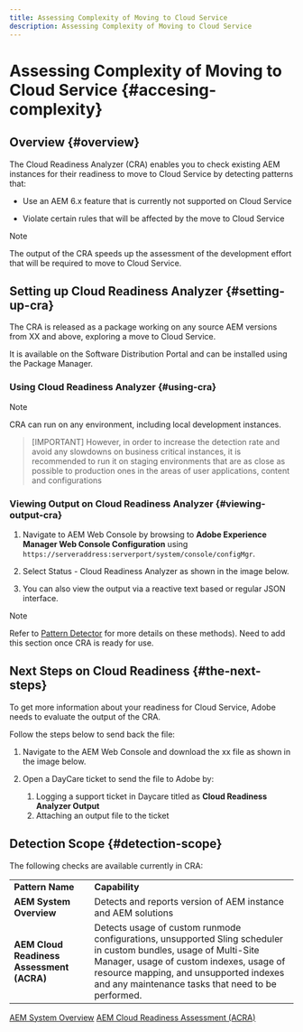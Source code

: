```yaml
---
title: Assessing Complexity of Moving to Cloud Service
description: Assessing Complexity of Moving to Cloud Service
---
```


# Assessing Complexity of Moving to Cloud Service {#accesing-complexity}

## Overview {#overview}

The Cloud Readiness Analyzer (CRA) enables you to check existing AEM instances for their readiness to move to Cloud Service by detecting patterns that:

* Use an AEM 6.x feature that is currently not supported on Cloud Service

* Violate certain rules that will be affected by the move to Cloud Service

>[!NOTE]
>The output of the CRA speeds up the assessment of the development effort that will be required to move to Cloud Service.

## Setting up Cloud Readiness Analyzer {#setting-up-cra}

The CRA is released as a package working on any source AEM versions from XX and above, exploring a move to Cloud Service. 

It is available on the Software Distribution Portal and can be installed using the Package Manager.

### Using Cloud Readiness Analyzer {#using-cra}

>[!NOTE]
> CRA can run on any environment, including local development instances. 

>[IMPORTANT]
>However, in order to increase the detection rate and avoid any slowdowns on business critical instances, it is recommended to run it on staging environments that are as close as possible to production ones in the areas of user applications, content and configurations

### Viewing Output on Cloud Readiness Analyzer {#viewing-output-cra}


1. Navigate to AEM Web Console by browsing to **Adobe Experience Manager Web Console Configuration** using `https://serveraddress:serverport/system/console/configMgr`.

1. Select Status - Cloud Readiness Analyzer as shown in the image below.

1. You can also view the output via a reactive text based or regular JSON interface.

>[!NOTE]
> Refer to [Pattern Detector](https://docs.adobe.com/content/help/en/experience-manager-65/deploying/upgrading/pattern-detector.html) for more details on these methods). Need to add this section once CRA is ready for use.

## Next Steps on Cloud Readiness {#the-next-steps}

To get more information about your readiness for Cloud Service, Adobe needs to evaluate the output of the CRA. 

Follow the steps below to send back the file:

1. Navigate to the AEM Web Console and download the xx file as shown in the image below.

1. Open a DayCare ticket to send the file to Adobe by: 
   1. Logging a support ticket in Daycare titled as **Cloud Readiness Analyzer Output**
   1. Attaching an output file to the ticket

## Detection Scope {#detection-scope}

The following checks are available currently in CRA:

<table>
 <tbody>
  <tr>
   <td><strong>Pattern Name</strong></td>
   <td><strong>Capability</strong></td>
  </tr>
  <tr>
   <td><strong>AEM System Overview</strong></td>
   <td>Detects and reports version of AEM instance and AEM solutions</td>
  </tr>
   <tr>
   <td><strong>AEM Cloud Readiness Assessment (ACRA)</strong></td>
   <td>Detects usage of custom runmode configurations, unsupported Sling scheduler in custom bundles, usage of Multi-Site Manager, usage of custom indexes, usage of resource mapping, and unsupported indexes and any maintenance tasks that need to be performed.</td>
  </tr>
 </tbody>
</table>

[AEM System Overview](/help/move-to-cloud-service/cloud-readiness-analyzer/aso.md)
[AEM Cloud Readiness Assessment (ACRA)](/help/move-to-cloud-service/cloud-readiness-analyzer/acra.md)
